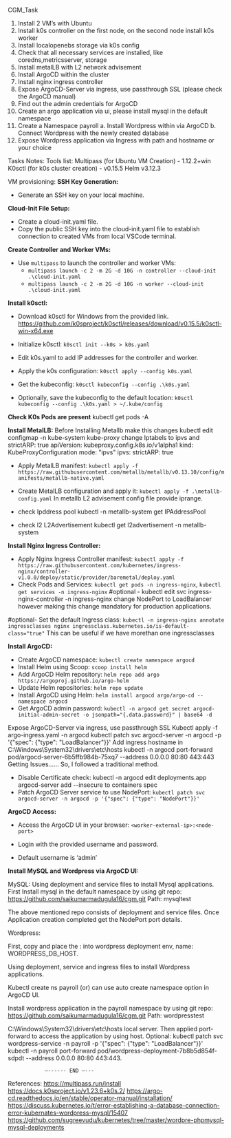 CGM_Task
1. Install 2 VM’s with Ubuntu
2. Install k0s controller on the first node, on the second node install k0s worker
3. Install localopenebs storage via k0s config
4. Check that all necessary services are installed, like coredns,metricsserver, storage
5. Install metalLB with L2 network advisement
6. Install ArgoCD within the cluster
7. Install nginx ingress controller
8. Expose ArgoCD-Server via ingress, use passthrough SSL (please check the ArgoCD manual)
9. Find out the admin credentials for ArgoCD
10. Create an argo application via ui, please install mysql in the default namespace
11. Create a Namespace payroll
a. Install Wordpress within via ArgoCD
b. Connect Wordpress with the newly created database
12. Expose Wordpress application via Ingress with path and hostname or your choice


Tasks Notes:
Tools list:
Multipass (for Ubuntu VM Creation) - 1.12.2+win
K0sctl (for k0s cluster creation) - v0.15.5
Helm v3.12.3

VM provisioning:
**SSH Key Generation:**
- Generate an SSH key on your local machine.

**Cloud-Init File Setup:**
- Create a cloud-init.yaml file.
- Copy the public SSH key into the cloud-init.yaml file to establish connection to created VMs from local VSCode terminal.

**Create Controller and Worker VMs:**
- Use `multipass` to launch the controller and worker VMs:
  - `multipass launch -c 2 -m 2G -d 10G -n controller --cloud-init .\cloud-init.yaml`
  - `multipass launch -c 2 -m 2G -d 10G -n worker --cloud-init .\cloud-init.yaml`

**Install k0sctl:**
- Download k0sctl for Windows from the provided link.
https://github.com/k0sproject/k0sctl/releases/download/v0.15.5/k0sctl-win-x64.exe

- Initialize k0sctl: `k0sctl init --k0s > k0s.yaml`
- Edit k0s.yaml to add IP addresses for the controller and worker.
- Apply the k0s configuration: `k0sctl apply --config k0s.yaml`
- Get the kubeconfig: `k0sctl kubeconfig --config .\k0s.yaml`
- Optionally, save the kubeconfig to the default location: `k0sctl kubeconfig --config .\k0s.yaml > ~/.kube/config`

**Check K0s Pods are present**
kubectl get pods -A

**Install MetalLB:**
Before Installing Metallb make this changes 
kubectl edit configmap -n kube-system kube-proxy
change Iptabels to ipvs and strictARP: true
apiVersion: kubeproxy.config.k8s.io/v1alpha1
kind: KubeProxyConfiguration
mode: "ipvs"
ipvs:
  strictARP: true

- Apply MetalLB manifest: `kubectl apply -f https://raw.githubusercontent.com/metallb/metallb/v0.13.10/config/manifests/metallb-native.yaml`
- Create MetalLB configuration and apply it: `kubectl apply -f .\metallb-config.yaml`
In metallb L2 advisement config file provide iprange.

- check Ipddress pool
kubectl -n metallb-system get IPAddressPool

- check l2 L2Advertisement
kubectl get l2advertisement -n metallb-system



**Install Nginx Ingress Controller:**
- Apply Nginx Ingress Controller manifest: `kubectl apply -f https://raw.githubusercontent.com/kubernetes/ingress-nginx/controller-v1.0.0/deploy/static/provider/baremetal/deploy.yaml`
- Check Pods and Services: `kubectl get pods -n ingress-nginx`, `kubectl get services -n ingress-nginx`
 #optional - kubectl edit svc ingress-nginx-controller -n ingress-nginx 
  change NodePort to LoadBalancer however making this change mandatory for production applications. 

#optional- Set the default Ingress class: `kubectl -n ingress-nginx annotate ingressclasses nginx ingressclass.kubernetes.io/is-default-class="true"` 
This can be useful if we have morethan one ingressclasses



**Install ArgoCD:**
- Create ArgoCD namespace: `kubectl create namespace argocd`
- Install Helm using Scoop: `scoop install helm`
- Add ArgoCD Helm repository: `helm repo add argo https://argoproj.github.io/argo-helm`
- Update Helm repositories: `helm repo update`
- Install ArgoCD using Helm: `helm install argocd argo/argo-cd --namespace argocd`
- Get ArgoCD admin password: `kubectl -n argocd get secret argocd-initial-admin-secret -o jsonpath="{.data.password}" | base64 -d`
  
Expose ArgoCD-Server via ingress, use passthrough SSL
Kubectl apply -f argo-ingress.yaml -n argocd
kubectl patch svc argocd-server -n argocd -p '{"spec": {"type": "LoadBalancer"}}'
Add ingress hostname in C:\Windows\System32\drivers\etc\hosts
kubectl -n argocd port-forward pod/argocd-server-6b5ffb984b-75xq7 --address 0.0.0.0 80:80 443:443
Getting Issues......
So, I followed a traditional method.
- Disable Certificate check: kubectl -n argocd edit deployments.app argocd-server
add --insecure to containers spec
- Patch ArgoCD Server service to use NodePort: `kubectl patch svc argocd-server -n argocd -p '{"spec": {"type": "NodePort"}}'`

**ArgoCD Access:**
- Access the ArgoCD UI in your browser: `<worker-external-ip>:<node-port>`

- Login with the provided username and password.
- Default username is ‘admin’	

**Install MySQL and Wordpress via ArgoCD UI:**

MySQL:
Using deployment and service files to install Mysql applications. 
First Install mysql in the default namespace by using git repo: https://github.com/saikumarmadugula16/cgm.git
Path: mysqltest

The above mentioned repo consists of deployment and service files. Once Application creation completed get the NodePort port details.


Wordpress:

First, copy and place the  <worker-ip>:<mysql-service-nodeport> into wordpress deployment env, name: WORDPRESS_DB_HOST.

Using deployment,  service and ingress files to install Wordpress applications. 

Kubectl create ns payroll (or)  can use auto create namespace option in ArgoCD UI.

Install wordpress application in the payroll namespace by using git repo: 
https://github.com/saikumarmadugula16/cgm.git
Path: wordpresstest


C:\Windows\System32\drivers\etc\hosts local server. Then applied port-forward to access the application by using host.
Optional: kubectl patch svc wordpress-service -n payroll -p '{"spec": {"type": "LoadBalancer"}}'
kubectl -n payroll port-forward pod/wordpress-deployment-7b8b5d854f-sdpdt --address 0.0.0.0 80:80 443:443.


				—------ END —---

References:
https://multipass.run/install
https://docs.k0sproject.io/v1.23.6+k0s.2/
https://argo-cd.readthedocs.io/en/stable/operator-manual/installation/
https://discuss.kubernetes.io/t/error-establishing-a-database-connection-error-kubernates-wordpress-mysql/15407
https://github.com/sugreevudu/kubernetes/tree/master/wordpre-phpmysql-mysql-deployments
